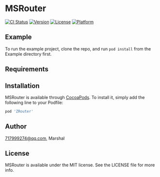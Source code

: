 # MSRouter

[![CI Status](https://img.shields.io/travis/717999274@qq.com/ZRouter.svg?style=flat)](https://travis-ci.org/717999274@qq.com/ZRouter)
[![Version](https://img.shields.io/cocoapods/v/ZRouter.svg?style=flat)](https://cocoapods.org/pods/ZRouter)
[![License](https://img.shields.io/cocoapods/l/ZRouter.svg?style=flat)](https://cocoapods.org/pods/ZRouter)
[![Platform](https://img.shields.io/cocoapods/p/ZRouter.svg?style=flat)](https://cocoapods.org/pods/ZRouter)

## Example

To run the example project, clone the repo, and run `pod install` from the Example directory first.

## Requirements

## Installation

MSRouter is available through [CocoaPods](https://cocoapods.org). To install
it, simply add the following line to your Podfile:

```ruby
pod 'ZRouter'
```

## Author

717999274@qq.com, Marshal

## License

MSRouter is available under the MIT license. See the LICENSE file for more info.

